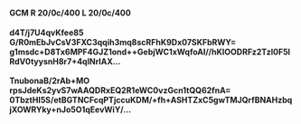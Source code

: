 #### GCM R 20/0c/400 L 20/0c/400
**d4T/j7U4qvKfee85**<br/>**G/R0mEbJvCsV3FXC3qqih3mq8scRFhK9Dx07SKFbRWY=**<br/>**g1msdc+D8Tx6MPF4GJZ1ond++GebjWC1xWqfoAI//hKIOODRFz2Tzl0F5IRdV0tyysnH8r7+4qlNrIAX...**<br/><br/>
**TnubonaB/2rAb+MO**<br/>**rpsJdeKs2yvS7wAAQDRxEQ2R1eWC0vzGcn1tQQ62fnA=**<br/>**0TbztHI5S/etBGTNCFcqPTjccuKDM/+fh+ASHTZxC5gwTMJQrfBNAHzbqjXOWRYky+nJo5O1qEevWiY/...**
